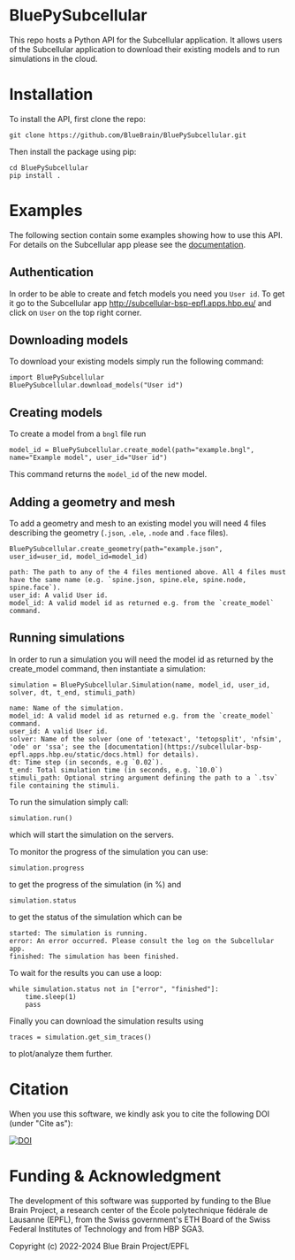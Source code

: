 # BluePySubcellular

This repo hosts a Python API for the Subcellular application.
It allows users of the Subcellular application to download their existing models and to run simulations in the cloud.

# Installation

To install the API, first clone the repo:

`git clone https://github.com/BlueBrain/BluePySubcellular.git`

Then install the package using pip:

```
cd BluePySubcellular
pip install .
```


# Examples

The following section contain some examples showing how to use this API. For details on the Subcellular app please see the [documentation](https://subcellular-bsp-epfl.apps.hbp.eu/static/docs.html).

## Authentication

In order to be able to create and fetch models you need you `User id`. To get it go to the Subcellular app http://subcellular-bsp-epfl.apps.hbp.eu/ and click on `User` on the top right corner.


## Downloading models

To download your existing models simply run the following command:

    import BluePySubcellular
    BluePySubcellular.download_models("User id")

## Creating models

To create a model from a `bngl` file run

    model_id = BluePySubcellular.create_model(path="example.bngl", name="Example model", user_id="User id")

This command returns the `model_id` of the new model.

## Adding a geometry and mesh

To add a geometry and mesh to an existing model you will need 4 files describing the geometry (`.json`, `.ele`, `.node` and `.face` files).

    BluePySubcellular.create_geometry(path="example.json", user_id=user_id, model_id=model_id)

    path: The path to any of the 4 files mentioned above. All 4 files must have the same name (e.g. `spine.json, spine.ele, spine.node, spine.face`).
    user_id: A valid User id.
    model_id: A valid model id as returned e.g. from the `create_model` command.


## Running simulations

In order to run a simulation you will need the model id as returned by the create_model command, then instantiate a simulation:

    simulation = BluePySubcellular.Simulation(name, model_id, user_id, solver, dt, t_end, stimuli_path)
    
    name: Name of the simulation.
    model_id: A valid model id as returned e.g. from the `create_model` command.
    user_id: A valid User id.
    solver: Name of the solver (one of 'tetexact', 'tetopsplit', 'nfsim', 'ode' or 'ssa'; see the [documentation](https://subcellular-bsp-epfl.apps.hbp.eu/static/docs.html) for details).
    dt: Time step (in seconds, e.g `0.02`).
    t_end: Total simulation time (in seconds, e.g. `10.0`)
    stimuli_path: Optional string argument defining the path to a `.tsv` file containing the stimuli.


To run the simulation simply call:

    simulation.run()

which will start the simulation on the servers.

To monitor the progress of the simulation you can use:

    simulation.progress
    
to get the progress of the simulation (in %) and 

    simulation.status
    
to get the status of the simulation which can be 

    started: The simulation is running.
    error: An error occurred. Please consult the log on the Subcellular app.
    finished: The simulation has been finished.

To wait for the results you can use a loop:


    while simulation.status not in ["error", "finished"]:
        time.sleep(1)
        pass

Finally you can download the simulation results using

    traces = simulation.get_sim_traces()
    
to plot/analyze them further.      

# Citation
When you use this software, we kindly ask you to cite the following DOI (under "Cite as"):

[![DOI](https://zenodo.org/badge/DOI/10.5281/zenodo.7225409.svg)](https://doi.org/10.5281/zenodo.7225409)


# Funding & Acknowledgment

The development of this software was supported by funding to the Blue Brain Project, a research center of the École polytechnique fédérale de Lausanne (EPFL), from the Swiss government's ETH Board of the Swiss Federal Institutes of Technology and from HBP SGA3.

Copyright (c) 2022-2024 Blue Brain Project/EPFL
